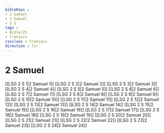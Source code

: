 ```yaml
---
bibleKeys : 
- 2 Samuel
- 2 Samuel
- 2 S
tags : 
- Bible/2S
- français
cssclass : français
direction : ltr
---
```


# 2 Samuel

[[LSG 2 S 1|2 Samuel 1]]
[[LSG 2 S 2|2 Samuel 2]]
[[LSG 2 S 3|2 Samuel 3]]
[[LSG 2 S 4|2 Samuel 4]]
[[LSG 2 S 5|2 Samuel 5]]
[[LSG 2 S 6|2 Samuel 6]]
[[LSG 2 S 7|2 Samuel 7]]
[[LSG 2 S 8|2 Samuel 8]]
[[LSG 2 S 9|2 Samuel 9]]
[[LSG 2 S 10|2 Samuel 10]]
[[LSG 2 S 11|2 Samuel 11]]
[[LSG 2 S 12|2 Samuel 12]]
[[LSG 2 S 13|2 Samuel 13]]
[[LSG 2 S 14|2 Samuel 14]]
[[LSG 2 S 15|2 Samuel 15]]
[[LSG 2 S 16|2 Samuel 16]]
[[LSG 2 S 17|2 Samuel 17]]
[[LSG 2 S 18|2 Samuel 18]]
[[LSG 2 S 19|2 Samuel 19]]
[[LSG 2 S 20|2 Samuel 20]]
[[LSG 2 S 21|2 Samuel 21]]
[[LSG 2 S 22|2 Samuel 22]]
[[LSG 2 S 23|2 Samuel 23]]
[[LSG 2 S 24|2 Samuel 24]]
